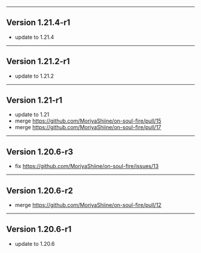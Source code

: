 ------------------------------------------------------
Version 1.21.4-r1
------------------------------------------------------
- update to 1.21.4

------------------------------------------------------
Version 1.21.2-r1
------------------------------------------------------
- update to 1.21.2

------------------------------------------------------
Version 1.21-r1
------------------------------------------------------
- update to 1.21
- merge https://github.com/MoriyaShiine/on-soul-fire/pull/15
- merge https://github.com/MoriyaShiine/on-soul-fire/pull/17

------------------------------------------------------
Version 1.20.6-r3
------------------------------------------------------
- fix https://github.com/MoriyaShiine/on-soul-fire/issues/13

------------------------------------------------------
Version 1.20.6-r2
------------------------------------------------------
- merge https://github.com/MoriyaShiine/on-soul-fire/pull/12

------------------------------------------------------
Version 1.20.6-r1
------------------------------------------------------
- update to 1.20.6